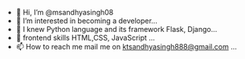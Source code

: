 - 👋 Hi, I’m @msandhyasingh08
- 👀 I’m interested in becoming a developer...
- 🌱 I knew Python language and its framework Flask, Django...
- 💞️ frontend skills HTML,CSS, JavaScript ...
- 📫 How to reach me mail me on ktsandhyasingh888@gmail.com ...

<!---
msandhyasingh08/msandhyasingh08 is a ✨ special ✨ repository because its `README.md` (this file) appears on your GitHub profile.
You can click the Preview link to take a look at your changes.
--->
